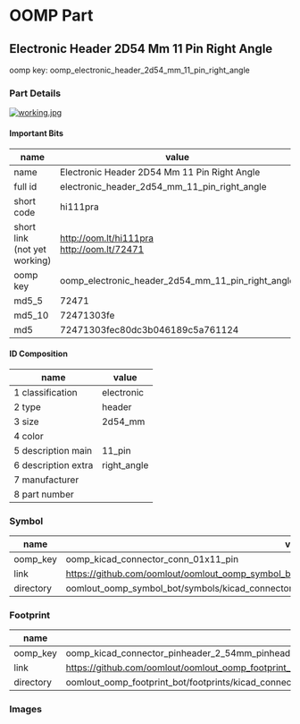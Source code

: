 # OOMP Part  
## Electronic Header 2D54 Mm 11 Pin Right Angle  
  
oomp key: oomp_electronic_header_2d54_mm_11_pin_right_angle  
  
### Part Details  
  
[![working.jpg](working_600.jpg)](working.jpg)  
  
#### Important Bits  
| name | value | 
| --- | --- | 
| name | Electronic Header 2D54 Mm 11 Pin Right Angle | 
| full id | electronic_header_2d54_mm_11_pin_right_angle | 
| short code | hi111pra | 
| short link<br>(not yet working) | http://oom.lt/hi111pra<br>http://oom.lt/72471 | 
| oomp key | oomp_electronic_header_2d54_mm_11_pin_right_angle | 
| md5_5 | 72471 | 
| md5_10 | 72471303fe | 
| md5 | 72471303fec80dc3b046189c5a761124 | 
#### ID Composition  
| name | value | 
| --- | --- | 
| 1 classification | electronic | 
| 2 type | header | 
| 3 size | 2d54_mm | 
| 4 color |  | 
| 5 description main | 11_pin | 
| 6 description extra | right_angle | 
| 7 manufacturer |  | 
| 8 part number |  | 
### Symbol  
| name | value | 
| --- | --- | 
| oomp_key | oomp_kicad_connector_conn_01x11_pin | 
| link | https://github.com/oomlout/oomlout_oomp_symbol_bot/tree/main/symbols/kicad_connector_conn_01x11_pin | 
| directory | oomlout_oomp_symbol_bot/symbols/kicad_connector_conn_01x11_pin//working/working.kicad_sym | 
### Footprint  
| name | value | 
| --- | --- | 
| oomp_key | oomp_kicad_connector_pinheader_2_54mm_pinheader_1x11_p2_54mm_vertical | 
| link | https://github.com/oomlout/oomlout_oomp_footprint_bot/tree/main/foootprntss/kicad_connector_pinheader_2_54mm_pinheader_1x11_p2_54mm_vertical | 
| directory | oomlout_oomp_footprint_bot/footprints/kicad_connector_pinheader_2_54mm_pinheader_1x11_p2_54mm_vertical//working/working.kicad_mod | 
### Images  
